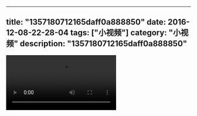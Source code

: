 
---
title: "1357180712165daff0a888850"
date: 2016-12-08-22-28-04
tags: ["小视频"]
category: "小视频"
description: "1357180712165daff0a888850"
---
<video src="http://ohtsqip0g.bkt.clouddn.com/1357180712165daff0a888850.mp4" controls="controls"></video>
